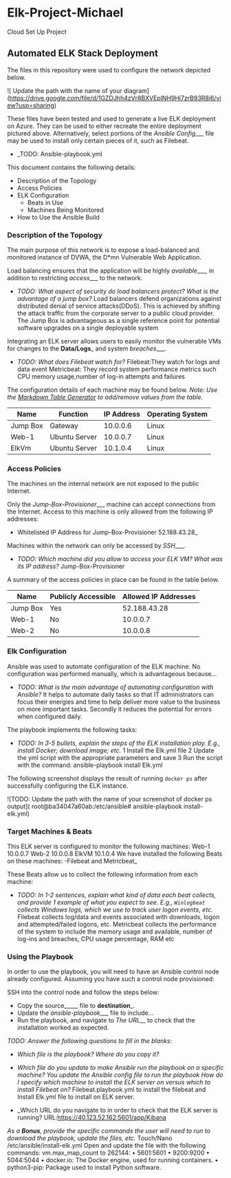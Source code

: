 # Elk-Project-Michael
Cloud Set Up Project
## Automated ELK Stack Deployment

The files in this repository were used to configure the network depicted below.

![ Update the path with the name of your diagram]
(https://drive.google.com/file/d/1GZDJhh4zVr8BXVEplNH9Hi7zrB93R8i6/view?usp=sharing)

These files have been tested and used to generate a live ELK deployment on Azure. They can be used to either recreate the entire deployment pictured above. Alternatively, select portions of the _Ansible Config____ file may be used to install only certain pieces of it, such as Filebeat.

  - _TODO: Ansible-playbook.yml

This document contains the following details:
- Description of the Topology
- Access Policies
- ELK Configuration
  - Beats in Use
  - Machines Being Monitored
- How to Use the Ansible Build


### Description of the Topology

The main purpose of this network is to expose a load-balanced and monitored instance of DVWA, the D*mn Vulnerable Web Application.

Load balancing ensures that the application will be highly _available____, in addition to restricting _access____ to the network.
- _TODO: What aspect of security do load balancers protect? What is the advantage of a jump box?_
Load balancers defend organizations against distributed denial of service attacks(DDoS). This is achieved by shifting the attack traffic from the corporate server to a public cloud provider. The Jump Box is advantageous as a single reference point for potential software upgrades on a single deployable system

Integrating an ELK server allows users to easily monitor the vulnerable VMs for changes to the __Data/Logs___ and system _breaches____.
- _TODO: What does Filebeat watch for?_ 
Filebeat:They watch for logs and data event
Metricbeat: They record system performance metrics such CPU memory usage,number of log-in attempts and failures

The configuration details of each machine may be found below.
_Note: Use the [Markdown Table Generator](http://www.tablesgenerator.com/markdown_tables) to add/remove values from the table_.

| Name     | Function | IP Address | Operating System |
|----------|----------|------------|------------------|
| Jump Box | Gateway     | 10.0.0.6   | Linux            |
| Web-1    |Ubuntu Server| 10.0.0.7   | Linux     |             |            | Web-2    |Ubuntu Server  10.0.0.8     Linux
| ElkVm    |Ubuntu Server| 10.1.0.4   |Linux                  |

### Access Policies

The machines on the internal network are not exposed to the public Internet. 

Only the _Jump-Box-Provisioner____ machine can accept connections from the Internet. Access to this machine is only allowed from the following IP addresses:
- Whitelisted IP Address for Jump-Box-Provisioner 52.188.43.28_

Machines within the network can only be accessed by _SSH____.
- _TODO: Which machine did you allow to access your ELK VM? What was its IP address?_ Jump-Box-Provisioner

A summary of the access policies in place can be found in the table below.

| Name     | Publicly Accessible | Allowed IP Addresses |
|----------|---------------------|----------------------|
| Jump Box | Yes                 | 52.188.43.28         |
| Web-1    | No                  | 10.0.0.7             |
| Web-2    | No                  | 10.0.0.8             |

### Elk Configuration

Ansible was used to automate configuration of the ELK machine. No configuration was performed manually, which is advantageous because...
- _TODO: What is the main advantage of automating configuration with Ansible?_ 
It helps to automate daily tasks so that IT administrators can focus their energies and time to help deliver more value to the business on more important tasks. Secondly it reduces the potential for errors when configured daily.

The playbook implements the following tasks:
- _TODO: In 3-5 bullets, explain the steps of the ELK installation play. E.g., install Docker; download image; etc._
1 Install the Elk.yml file
2 Update the yml script with the appropriate parameters and save 
3 Run the script with the command: ansible-playbook install Elk.yml

The following screenshot displays the result of running `docker ps` after successfully configuring the ELK instance.  


![TODO: Update the path with the name of your screenshot of docker ps output]( root@ba34047a60ab:/etc/ansible# ansible-playbook install-elk.yml)

### Target Machines & Beats
This ELK server is configured to monitor the following machines:
Web-1 10.0.0.7
Web-2 10.0.0.8
ElkVM 10.1.0.4
We have installed the following Beats on these machines:
-Filebeat and Metricbeat_

These Beats allow us to collect the following information from each machine:
- _TODO: In 1-2 sentences, explain what kind of data each beat collects, and provide 1 example of what you expect to see. E.g., `Winlogbeat` collects Windows logs, which we use to track user logon events, etc._
Filebeat collects log/data and events associated with downloads, logon and attempted/failed logons, etc.
Metricbeat collects the performance of the system to include the memory usage and available, number of log-ins and breaches, CPU usage percentage, RAM etc

### Using the Playbook
In order to use the playbook, you will need to have an Ansible control node already configured. Assuming you have such a control node provisioned: 

SSH into the control node and follow the steps below:
- Copy the source_____ file to __destination___.
- Update the _ansible-playbook____ file to include...
- Run the playbook, and navigate to _The URL___ to check that the installation worked as expected.

_TODO: Answer the following questions to fill in the blanks:_
- _Which file is the playbook? Where do you copy it?_

- _Which file do you update to make Ansible run the playbook on a specific machine?
You update the Ansible config file to run the playbook
How do I specify which machine to install the ELK server on versus which to install Filebeat on?_
Filebeat.playbook.yml to install the filebeat and Install Elk.yml file to install on ELK server.
- _Which URL do you navigate to in order to check that the ELK server is running?
URL:https://40.123.52.162:5601/app/Kibana

_As a **Bonus**, provide the specific commands the user will need to run to download the playbook, update the files, etc._
Touch/Nano /etc/ansible/install-elk.yml
Open and update the file with the following commands:
vm.max_map_count to 262144:
•  5601:5601 
•  9200:9200 
•  5044:5044
•  docker.io: The Docker engine, used for running containers. 
•  python3-pip: Package used to install Python software.
